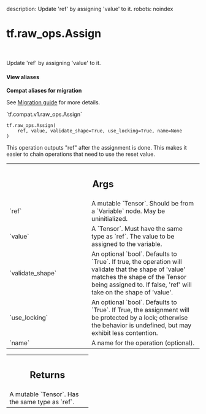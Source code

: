 description: Update 'ref' by assigning 'value' to it.
robots: noindex

# tf.raw_ops.Assign

<!-- Insert buttons and diff -->

<table class="tfo-notebook-buttons tfo-api nocontent" align="left">

</table>



Update 'ref' by assigning 'value' to it.

<section class="expandable">
  <h4 class="showalways">View aliases</h4>
  <p>
<b>Compat aliases for migration</b>
<p>See
<a href="https://www.tensorflow.org/guide/migrate">Migration guide</a> for
more details.</p>
<p>`tf.compat.v1.raw_ops.Assign`</p>
</p>
</section>

<pre class="devsite-click-to-copy prettyprint lang-py tfo-signature-link">
<code>tf.raw_ops.Assign(
    ref, value, validate_shape=True, use_locking=True, name=None
)
</code></pre>



<!-- Placeholder for "Used in" -->

This operation outputs "ref" after the assignment is done.
This makes it easier to chain operations that need to use the reset value.

<!-- Tabular view -->
 <table class="responsive fixed orange">
<colgroup><col width="214px"><col></colgroup>
<tr><th colspan="2"><h2 class="add-link">Args</h2></th></tr>

<tr>
<td>
`ref`
</td>
<td>
A mutable `Tensor`.
Should be from a `Variable` node. May be uninitialized.
</td>
</tr><tr>
<td>
`value`
</td>
<td>
A `Tensor`. Must have the same type as `ref`.
The value to be assigned to the variable.
</td>
</tr><tr>
<td>
`validate_shape`
</td>
<td>
An optional `bool`. Defaults to `True`.
If true, the operation will validate that the shape
of 'value' matches the shape of the Tensor being assigned to.  If false,
'ref' will take on the shape of 'value'.
</td>
</tr><tr>
<td>
`use_locking`
</td>
<td>
An optional `bool`. Defaults to `True`.
If True, the assignment will be protected by a lock;
otherwise the behavior is undefined, but may exhibit less contention.
</td>
</tr><tr>
<td>
`name`
</td>
<td>
A name for the operation (optional).
</td>
</tr>
</table>



<!-- Tabular view -->
 <table class="responsive fixed orange">
<colgroup><col width="214px"><col></colgroup>
<tr><th colspan="2"><h2 class="add-link">Returns</h2></th></tr>
<tr class="alt">
<td colspan="2">
A mutable `Tensor`. Has the same type as `ref`.
</td>
</tr>

</table>

